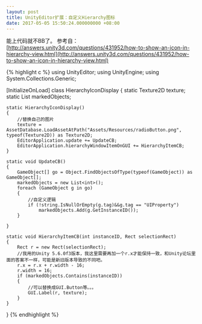 ```yaml
---
layout: post
title: UnityEditor扩展：自定义Hierarchy图标
date: 2017-05-05 15:50:24.000000000 +08:00
---
```


能上代码就不BB了。
参考自：[http://answers.unity3d.com/questions/431952/how-to-show-an-icon-in-hierarchy-view.html](http://answers.unity3d.com/questions/431952/how-to-show-an-icon-in-hierarchy-view.html)

{% highlight c %}
using UnityEditor;
using UnityEngine;
using System.Collections.Generic;

[InitializeOnLoad]
class HierarchyIconDisplay
{
    static Texture2D texture;
    static List<int> markedObjects;

    static HierarchyIconDisplay()
    {
        //替换自己的图片
        texture = AssetDatabase.LoadAssetAtPath("Assets/Resources/radioButton.png", typeof(Texture2D)) as Texture2D;
        EditorApplication.update += UpdateCB;
        EditorApplication.hierarchyWindowItemOnGUI += HierarchyItemCB;
    }

    static void UpdateCB()
    {
        GameObject[] go = Object.FindObjectsOfType(typeof(GameObject)) as GameObject[];
        markedObjects = new List<int>();
        foreach (GameObject g in go)
        {
            //自定义逻辑
            if (!string.IsNullOrEmpty(g.tag)&&g.tag == "UIProperty")
                markedObjects.Add(g.GetInstanceID());
        }

    }

    static void HierarchyItemCB(int instanceID, Rect selectionRect)
    {
        Rect r = new Rect(selectionRect);
        //我用的Unity 5.6.0f3版本，我这里需要再加一个r.x才能保持一致，和Unity论坛里面的答案不一样，可能是新旧版本导致的不同吧。
        r.x = r.x + r.width - 16;
        r.width = 16;
        if (markedObjects.Contains(instanceID))
        {
            //可以替换成GUI.Button等。。。
            GUI.Label(r, texture);
        }
    }

}
{% endhighlight %}